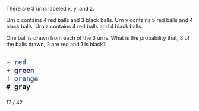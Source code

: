 There are 3 urns labeled x, y, and z. 


Urn x contains 4 red balls and 3 black balls.
Urn y contains 5 red balls and 4 black balls.
Urn z contains 4 red balls and 4 black balls. 

One ball is drawn from each of the 3 urns. What is the probability that, 3 of the  balls drawn, 2 are red and 1 is black?

<h2>

```diff
- red
+ green
! orange
# gray
```

</h2>
17 / 42
